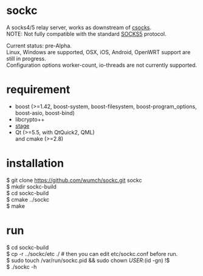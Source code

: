# sockc

A socks4/5 relay server, works as downstream of [csocks](https://github.com/wumch/csocks).  
NOTE: Not fully compatible with the standard [SOCKS5](http://www.ietf.org/rfc/rfc1928.txt) protocol.

Current status: pre-Alpha.  
Linux, Windows are supported, OSX, iOS, Android, OpenWRT support are still in progress.  
Configuration options worker-count, io-threads are not currently supported.  

# requirement
* boost (>=1.42, boost-system, boost-filesystem, boost-program_options, boost-asio, boost-bind)  
* libcrypto++  
* [stage](https://github.com/wumch/stage)  
* Qt (>=5.5, with QtQuick2, QML)  
and cmake (>=2.8)  

# installation
$ git clone https://github.com/wumch/sockc.git sockc  
$ mkdir sockc-build  
$ cd sockc-build  
$ cmake ../sockc  
$ make  

# run
$ cd sockc-build  
$ cp -r ../sockc/etc ./  # then you can edit etc/sockc.conf before run.  
$ sudo touch /var/run/sockc.pid && sudo chown ${USER}:$(id -gn) !$  
$ ./sockc -h  
